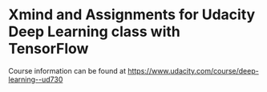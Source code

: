 Xmind and Assignments for Udacity Deep Learning class with TensorFlow
===========================================================

Course information can be found at https://www.udacity.com/course/deep-learning--ud730